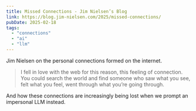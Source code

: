 ```yaml
---
title: Missed Connections - Jim Nielsen’s Blog
link: https://blog.jim-nielsen.com/2025/missed-connections/
pubDate: 2025-02-18
tags:
  - "connections"
  - "ai"
  - "llm"
---
```


Jim Nielsen on the personal connections formed on the internet.

> I fell in love with the web for this reason, this feeling of connection. You could search the world and find someone who saw what you see, felt what you feel, went through what you’re going through.

And how these connections are increasingly being lost when we prompt an impersonal LLM instead.
